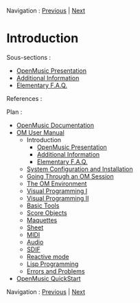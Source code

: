 Navigation : [Previous](OM-User-Manual "page précédente\(OM
User Manual\)") | [Next](01-Presentation "page
suivante\(OpenMusic Presentation\)")

# Introduction

Sous-sections :

  * [OpenMusic Presentation](01-Presentation)
  * [Additional Information](02-SupportAndPubs)
  * [Elementary F.A.Q.](03-FAQ)

References :

Plan :

  * [OpenMusic Documentation](OM-Documentation)
  * [OM User Manual](OM-User-Manual)
    * Introduction
      * [OpenMusic Presentation](01-Presentation)
      * [Additional Information](02-SupportAndPubs)
      * [Elementary F.A.Q.](03-FAQ)
    * [System Configuration and Installation](Installation)
    * [Going Through an OM Session](Goingthrough)
    * [The OM Environment](Environment)
    * [Visual Programming I](BasicVisualProgramming)
    * [Visual Programming II](AdvancedVisualProgramming)
    * [Basic Tools](BasicObjects)
    * [Score Objects](ScoreObjects)
    * [Maquettes](Maquettes)
    * [Sheet](Sheet)
    * [MIDI](MIDI)
    * [Audio](Audio)
    * [SDIF](SDIF)
    * [Reactive mode](Reactive)
    * [Lisp Programming](Lisp)
    * [Errors and Problems](errors)
  * [OpenMusic QuickStart](QuickStart-Chapters)

Navigation : [Previous](OM-User-Manual "page précédente\(OM
User Manual\)") | [Next](01-Presentation "page
suivante\(OpenMusic Presentation\)")


